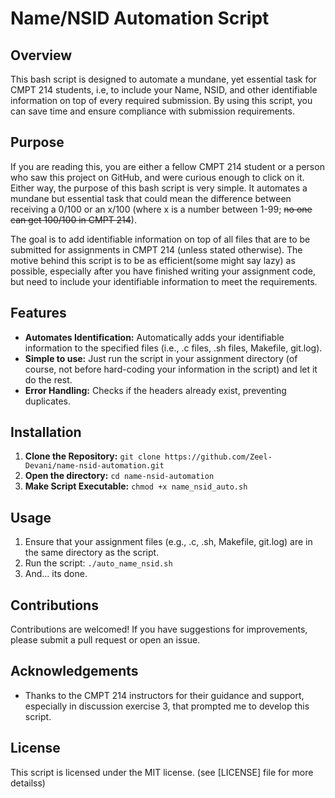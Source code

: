 # Name/NSID Automation Script
## Overview
This bash script is designed to automate a mundane, yet essential task for CMPT 214 students, i.e, to include your Name, NSID, and other identifiable information on top of every required submission. By using this script, you can save time and ensure compliance with submission requirements.

## Purpose
If you are reading this, you are either a fellow CMPT 214 student or a person who saw this project on GitHub, and were curious enough to click on it. Either way, the purpose of this bash script is very simple. It automates a mundane but essential task that could mean the difference between receiving a 0/100 or an x/100 (where x is a number between 1-99; ~~no one can get 100/100 in CMPT 214~~).

The goal is to add identifiable information on top of all files that are to be submitted for assignments in CMPT 214 (unless stated otherwise). The motive behind this script is to be as efficient(some might say lazy) as possible, especially after you have finished writing your assignment code, but need to include your identifiable information to meet the requirements.

## Features
- **Automates Identification:** Automatically adds your identifiable information to the specified files (i.e., .c files, .sh files, Makefile, git.log).
- **Simple to use:** Just run the script in your assignment directory (of course, not before hard-coding your information in the script) and let it do the rest.
- **Error Handling:** Checks if the headers already exist, preventing duplicates.

## Installation
1. **Clone the Repository:**
   ```git clone https://github.com/Zeel-Devani/name-nsid-automation.git ```
2. **Open the directory:**
   ```cd name-nsid-automation```
3. **Make Script Executable:**
   ```chmod +x name_nsid_auto.sh```

## Usage
1. Ensure that your assignment files (e.g., .c, .sh, Makefile, git.log) are in the same directory as the script.
2. Run the script:
   ```./auto_name_nsid.sh```
3. And... its done.

## Contributions
Contributions are welcomed! If you have suggestions for improvements, please submit a pull request or open an issue.

## Acknowledgements
- Thanks to the CMPT 214 instructors for their guidance and support, especially in discussion exercise 3, that prompted me to develop this script.

## License
This script is licensed under the MIT license. (see [LICENSE] file for more detailss)
